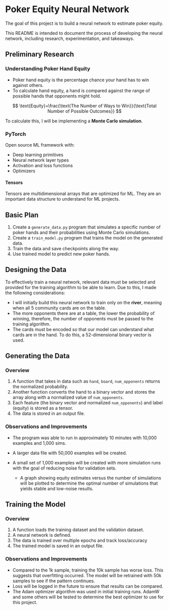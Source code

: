 # Poker Equity Neural Network

The goal of this project is to build a neural network to estimate poker equity.

This README is intended to document the process of developing the neural network, including research, experimentation, and takeaways.

## Preliminary Research

### Understanding Poker Hand Equity

- Poker hand equity is the percentage chance your hand has to win against others.
- To calculate hand equity, a hand is compared against the range of possible hands that opponents might hold.

$$
\text{Equity}=\frac{\text{The Number of Ways to Win}}{\text{Total Number of Possible Outcomes}}
$$

To calculate this, I will be implementing a **Monte Carlo simulation**.

### PyTorch

Open source ML framework with:

- Deep learning primitives
- Neural network layer types
- Activation and loss functions
- Optimizers

#### Tensors

Tensors are multidimensional arrays that are optimized for ML. They are an important data structure to understand for ML projects.

## Basic Plan

1. Create a `generate_data.py` program that simulates a specific number of poker hands and their probabilities using Monte Carlo simulations.
2. Create a `train_model.py` program that trains the model on the generated data.
3. Train the data and save checkpoints along the way.
4. Use trained model to predict new poker hands.

## Designing the Data

To effectively train a neural network, relevant data must be selected and provided for the training algorithm to be able to learn. Due to this, I made the following considerations:

- I will initially build this neural network to train only on the **river**, meaning when all 5 community cards are on the table.
- The more opponents there are at a table, the lower the probability of winning, therefore, the number of opponents must be passed to the training algorithm.
- The cards must be encoded so that our model can understand what cards are in the hand. To do this, a 52-dimensional binary vector is used.

## Generating the Data

### Overview

1. A function that takes in data such as `hand`, `board`, `num_opponents` returns the normalized probability.
2. Another function converts the hand to a binary vector and stores the array along with a normalized value of `num_opponents`.
3. Each feature (the binary vector and normalized `num_opponents`) and label (equity) is stored as a tensor.
4. The data is stored in an output file.

### Observations and Improvements

- The program was able to run in approximately 10 minutes with 10,000 examples and 1,000 sims.
- A larger data file with 50,000 examples will be created.
- A small set of 1,000 examples will be created with more simulation runs with the goal of reducing noise for validation sets.
    
    - A graph showing equity estimates versus the number of simulations will be plotted to determine the optimal number of simulations that yields stable and low-noise results.

## Training the Model

### Overview

1. A function loads the training dataset and the validation dataset.
2. A neural network is defined.
3. The data is trained over multiple epochs and track loss/accuracy
4. The trained model is saved in an output file.

### Observations and Improvements

- Compared to the 1k sample, training the 10k sample has worse loss. This suggests that overfitting occurred. The model will be retrained with 50k samples to see if the pattern continues.
- Loss will be logged in the future to ensure that results can be compared.
- The Adam optimizer algorithm was used in initial training runs. AdamW and some others will be tested to determine the best optimizer to use for this project.

